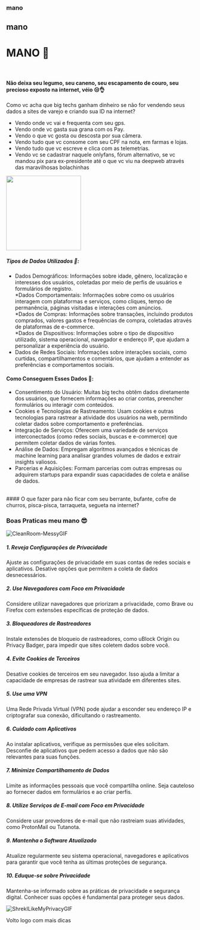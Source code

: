 ### mano
## mano
# MANO 🫨

<br>

#### Não deixa seu legumo, seu caneno, seu escapamento de couro, seu precioso exposto na internet, véio 😒👌 <br>
Como vc acha que big techs ganham dinheiro se não for vendendo seus dados a sites de varejo e criando sua ID na internet? <br>
* Vendo onde vc vai e frequenta com seu gps. <br>
* Vendo onde vc gasta sua grana com os Pay. <br>
* Vendo o que vc gosta ou descosta por sua câmera. <br> 
* Vendo tudo que vc consome com seu CPF na nota, em farmas e lojas. <br>
* Vendo tudo que vc escreve e clica com as telemetrias.<br>
* Vendo vc se cadastrar naquele onlyfans, fórum alternativo, se vc mandou pix para ex-presidente até o que vc viu na deepweb através das maravilhosas bolachinhas <br> 

<img src="https://github.com/user-attachments/assets/3526960a-3a8a-47b7-b9db-b6e67eeb0d06" width="200">

##### Tipos de Dados Utilizados 🎲: 
* Dados Demográficos: Informações sobre idade, gênero, localização e interesses dos usuários, coletadas por meio de perfis de usuários e formulários de registro. <br>
*Dados Comportamentais: Informações sobre como os usuários interagem com plataformas e serviços, como cliques, tempo de permanência, páginas visitadas e interações com anúncios. <br>
*Dados de Compras: Informações sobre transações, incluindo produtos comprados, valores gastos e frequências de compra, coletadas através de plataformas de e-commerce. <br>
*Dados de Dispositivos: Informações sobre o tipo de dispositivo utilizado, sistema operacional, navegador e endereço IP, que ajudam a personalizar a experiência do usuário. <br>
* Dados de Redes Sociais: Informações sobre interações sociais, como curtidas, compartilhamentos e comentários, que ajudam a entender as preferências e comportamentos sociais. <br>
#### Como Conseguem Esses Dados 🍪:
* Consentimento do Usuário: Muitas big techs obtêm dados diretamente dos usuários, que fornecem informações ao criar contas, preencher formulários ou interagir com conteúdos.<br>
* Cookies e Tecnologias de Rastreamento: Usam cookies e outras tecnologias para rastrear a atividade dos usuários na web, permitindo coletar dados sobre comportamento e preferências.<br>
* Integração de Serviços: Oferecem uma variedade de serviços interconectados (como redes sociais, buscas e e-commerce) que permitem coletar dados de várias fontes.<br>
* Análise de Dados: Empregam algoritmos avançados e técnicas de machine learning para analisar grandes volumes de dados e extrair insights valiosos.<br>
* Parcerias e Aquisições: Formam parcerias com outras empresas ou adquirem startups para expandir suas capacidades de coleta e análise de dados.<br>
<br>
#### O que fazer para não ficar com seu berrante, bufante, cofre de churros, pisca-pisca, tarraqueta, segueta na internet?

### Boas Praticas meu mano 😎

![CleanRoom-MessyGIF](https://github.com/user-attachments/assets/2fdb3215-867d-44b6-9cf3-13c777007350)
<br>

##### 1. Reveja Configurações de Privacidade 
Ajuste as configurações de privacidade em suas contas de redes sociais e aplicativos. Desative opções que permitem a coleta de dados desnecessários.<br>
##### 2. Use Navegadores com Foco em Privacidade
Considere utilizar navegadores que priorizam a privacidade, como Brave ou Firefox com extensões específicas de proteção de dados.<br>
##### 3. Bloqueadores de Rastreadores
Instale extensões de bloqueio de rastreadores, como uBlock Origin ou Privacy Badger, para impedir que sites coletem dados sobre você.<br>
##### 4. Evite Cookies de Terceiros
Desative cookies de terceiros em seu navegador. Isso ajuda a limitar a capacidade de empresas de rastrear sua atividade em diferentes sites.<br>
##### 5. Use uma VPN
Uma Rede Privada Virtual (VPN) pode ajudar a esconder seu endereço IP e criptografar sua conexão, dificultando o rastreamento.<br>
##### 6. Cuidado com Aplicativos
Ao instalar aplicativos, verifique as permissões que eles solicitam. Desconfie de aplicativos que pedem acesso a dados que não são relevantes para suas funções.<br>
##### 7. Minimize Compartilhamento de Dados
Limite as informações pessoais que você compartilha online. Seja cauteloso ao fornecer dados em formulários e ao criar perfis.<br>
##### 8. Utilize Serviços de E-mail com Foco em Privacidade
Considere usar provedores de e-mail que não rastreiam suas atividades, como ProtonMail ou Tutanota.<br>
##### 9. Mantenha o Software Atualizado
Atualize regularmente seu sistema operacional, navegadores e aplicativos para garantir que você tenha as últimas proteções de segurança.<br>
##### 10. Eduque-se sobre Privacidade
Mantenha-se informado sobre as práticas de privacidade e segurança digital. Conhecer suas opções é fundamental para proteger seus dados.<br>

![ShrekILikeMyPrivacyGIF](https://github.com/user-attachments/assets/194ee7c5-c745-4a88-983a-51e6567a44f8)


Volto logo com mais dicas



